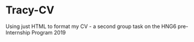 # Tracy-CV
Using just HTML to format my CV - a second group task on the HNG6 pre-Internship Program 2019
